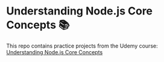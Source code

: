 # Understanding Node.js Core Concepts 📚

This repo contains practice projects from the Udemy course:  
[Understanding Node.js Core Concepts](https://www.udemy.com/course/understanding-nodejs-core-concepts)
